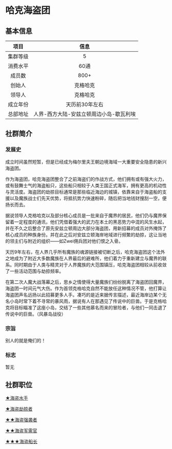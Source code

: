 # 哈克海盗团

## 基本信息

项目|信息
:--:|:--:
集群等级|5
消费水平|60通
成员数|800+
创始人|克格哈克
领导人|克格哈克
成立年份|天历前30年左右
总部地址|人界-西方大陆-安兹立顿周边小岛-歇瓦利埃

## 社群简介

### 发展史

成立时间虽然短暂，但是已经成为梅尔里夫王朝边境海域一大重要安全隐患的新兴海盗团。

作为海盗团，哈克海盗团整合了之前海盗们的作战方式，他们拥有或有强大火力，或有鼓舞士气的海盗船只，这些船只相较于人类王国正式海军，拥有更高的机动性与灵活度。海盗团的劫掠目标通常是那些临近海边的城镇，依靠来自于海盗船的支援以及魔族战士们先天优势，将抵抗势力快速粉碎，随后把当地钱财搜刮一空，便扬长而去。

据说领导人克格哈克以及部分核心成员是一批来自于魔界的居民，他们仍与魔界保留着一定程度的通讯，他们凭借着强大的武力在本土的黑恶势力中混的风生水起，并在不久之后整合了原先安兹立顿周边大部分海盗团，用新招募的成员对外掩饰了核心成员的种族身份。并在此之后对安兹立顿海岸地域进行频繁的劫掠，这让当地的领主们与附近的组织——如Zwei佣兵团对他们恨之入骨。

天历9年左右，在人界几乎所有魔族的魂源链接被切断之后，哈克海盗团这个法外之地成为了附近大多数魔族在人界最后的避难所，他们着力于重新建立与魔界的联系。同时期由于人类与精灵对于人界魔族的大范围镇压，哈克海盗团相较从前收敛了一些活动范围与劫掠频率。

在第二次人魔大战落幕之后，思乡之情使得大量魔族们纷纷脱离了海盗团回魔界，海盗团一时间元气大伤。作为首领克格哈克自然不能放任这种情况不管，他打算让海盗团声名远扬以此招募更多人手。凑巧的是近来据传言描述，最近海岸边某个无名小岛时常下着不寻常的暴风雨，据说有人在那遇见了传说中的巨兽。于是克格哈克将目标瞄准了这座小岛，交结了一些其他慕名而来的冒险者，与他们一同击退了传说中的巨兽。（风暴岛战役）

### 宗旨

别人的就是俺们的！

### 标志

暂无

## 社群职位

<a href="../pirate_sailer" target="_blank">★海盗水手</a>

<a href="../pirate_raider" target="_blank">★海盗劫掠者</a>

<a href="../pirate_assaulter" target="_blank">★★海盗强袭者</a>

<a href="../pirate_supplier" target="_blank">★★海盗军需官</a>

<a href="../pirate_captain" target="_blank">★★★海盗船长</a>
